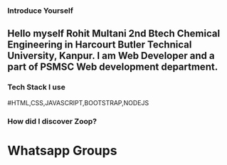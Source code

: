 ### Introduce Yourself
## Hello myself Rohit Multani 2nd Btech Chemical Engineering in Harcourt Butler Technical University, Kanpur. I am Web Developer and a part of PSMSC Web development department.

### Tech Stack I use
#HTML,CSS,JAVASCRIPT,BOOTSTRAP,NODEJS

### How did I discover Zoop?
# Whatsapp Groups
